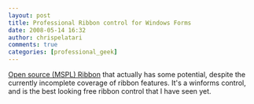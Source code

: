 ```yaml
---
layout: post
title: Professional Ribbon control for Windows Forms
date: 2008-05-14 16:32
author: chrispelatari
comments: true
categories: [professional_geek]
---
```

<p><a href="http://www.codeplex.com/Ribbon">Open source (MSPL) Ribbon</a> that actually has some potential, despite the currently incomplete coverage of ribbon features. It's a winforms control, and is the best looking free ribbon control that I have seen yet.</p>
